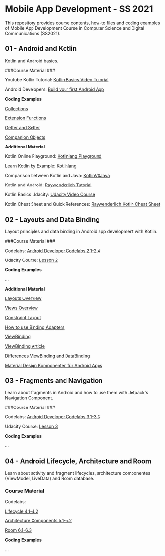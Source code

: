
# Mobile App Development - SS 2021 #

This repository provides course contents, how-to files and coding examples of Mobile App Development Course in Computer Science and Digital Communications (SS2021).


## 01 - Android and Kotlin ##

Kotlin and Android basics.

###Course Material ###

Youtube Kotlin Tutorial: [Kotlin Basics Video Tutorial](https://www.youtube.com/playlist?list=PLNmsVeXQZj7rylgyThgUldHG8KE6Nbc1O)

Android Developers: [Build your first Android App](https://developer.android.com/training/basics/firstapp)

**Coding Examples**

[Collections](https://github.com/leonardo1710/mad_course_ss21/tree/main/01Kotlin_AndroidBasics/KotlinBasics/src/main/kotlin/kotlincollections)

[Extension Functions](https://github.com/leonardo1710/mad_course_ss21/tree/main/01Kotlin_AndroidBasics/KotlinBasics/src/main/kotlin/kotlin_extension_functions)

[Getter and Setter](https://github.com/leonardo1710/mad_course_ss21/tree/main/01Kotlin_AndroidBasics/KotlinBasics/src/main/kotlin/kotlin_getter_setter)

[Companion Objects](https://github.com/leonardo1710/mad_course_ss21/tree/main/01Kotlin_AndroidBasics/KotlinBasics/src/main/kotlin/kotlin_companion_objects)

**Additional Material**

Kotlin Online Playground: [Kotlinlang Playground](https://play.kotlinlang.org/)

Learn Kotlin by Example: [Kotlinlang](https://play.kotlinlang.org/byExample)

Comparison between Kotlin and Java: [KotlinVSJava](https://www.kotlinvsjava.com/)

Kotlin and Android: [Raywenderlich Tutorial](https://www.raywenderlich.com/1144981-kotlin-for-android-an-introduction#toc-anchor-001)

Kotlin Basics Udacity: [Udacity Video Course](https://www.udacity.com/course/kotlin-bootcamp-for-programmers--ud9011)

Kotlin Cheat Sheet and Quick References: [Raywenderlich Kotlin Cheat Sheet](https://koenig-media.raywenderlich.com/uploads/2019/11/RW-Kotlin-Cheatsheet-1.1.pdf)

## 02 - Layouts and Data Binding ##
Layout principles and data binding in Android app development with Kotlin.

###Course Material ###

Codelabs: [Android Developer Codelabs 2.1-2.4](https://developer.android.com/courses/kotlin-android-fundamentals/toc#lesson_2_layouts)

Udacity Course: [Lesson 2](https://classroom.udacity.com/courses/ud9012)

**Coding Examples**

...

**Additional Material**

[Layouts Overview](https://developer.android.com/guide/topics/ui/declaring-layout)

[Views Overview](https://github.com/codepath/android_guides/wiki/Constructing-View-Layouts)

[Constraint Layout](https://constraintlayout.com/basics/create_chains.html)

[How to use Binding Adapters](https://developer.android.com/topic/libraries/data-binding/binding-adapters)

[ViewBinding](https://developer.android.com/topic/libraries/view-binding)

[ViewBinding Article](https://medium.com/google-developer-experts/exploring-view-binding-on-android-44e57ba11635)

[Differences ViewBinding and DataBinding](https://proandroiddev.com/new-in-android-viewbindings-the-difference-from-databinding-library-bef5945baf5e)

[Material Design Komponenten für Android Apps](https://www.material.io/components)


## 03 - Fragments and Navigation ##

Learn about fragments in Android and how to use them with Jetpack's Navigation Component.

###Course Material ###

Codelabs: [Android Developer Codelabs 3.1-3.3](https://developer.android.com/courses/kotlin-android-fundamentals/toc#lesson_3_navigation)

Udacity Course: [Lesson 3](https://classroom.udacity.com/courses/ud9012)

**Coding Examples**

...

## 04 - Android Lifecycle, Architecture and Room ##

Learn about activity and fragment lifecycles, architecture componentes (ViewModel, LiveData) and Room database.

### Course Material ###
Codelabs: 

[Lifecycle 4.1-4.2](https://developer.android.com/courses/kotlin-android-fundamentals/toc#lesson_4_activity_and_fragment_lifecycles)

[Architecture Components 5.1-5.2](https://developer.android.com/courses/kotlin-android-fundamentals/toc#lesson_5_architecture_components)

[Room 6.1-6.3](https://developer.android.com/courses/kotlin-android-fundamentals/toc#lesson_6_room_database_and_coroutines)

**Coding Examples**

...


